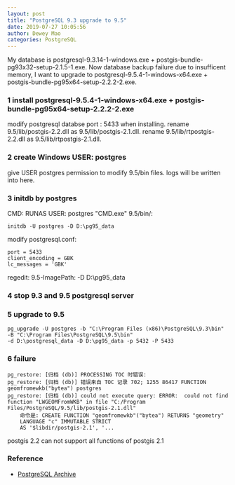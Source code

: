 ```yaml
--- 
layout: post 
title: "PostgreSQL 9.3 upgrade to 9.5" 
date: 2019-07-27 10:05:56 
author: Dewey Mao 
categories: PostgreSQL 
--- 
```

My database is
postgresql-9.3.14-1-windows.exe + postgis-bundle-pg93x32-setup-2.1.5-1.exe.
Now database backup failure due to insufficent memory, I want to upgrade to 
postgresql-9.5.4-1-windows-x64.exe + postgis-bundle-pg95x64-setup-2.2.2-2.exe.

### 1 install postgresql-9.5.4-1-windows-x64.exe + postgis-bundle-pg95x64-setup-2.2.2-2.exe
modify postgresql databse port : 5433 when installing.
rename 9.5/lib/postgis-2.2.dll as 9.5/lib/postgis-2.1.dll.
rename 9.5/lib/rtpostgis-2.2.dll as 9.5/lib/rtpostgis-2.1.dll.

### 2 create Windows USER: postgres
give USER postgres permission to modify 9.5/bin files.
logs will be written into here.

### 3 initdb by postgres
CMD: RUNAS USER: postgres "CMD.exe"
9.5/bin/: 
```
initdb -U postgres -D D:\pg95_data
```
modify postgresql.conf:
```
port = 5433
client_encoding = GBK
lc_messages = 'GBK'
```
regedit: 9.5-ImagePath: -D D:\pg95_data

### 4 stop 9.3 and 9.5 postgresql server

### 5 upgrade to 9.5
```
pg_upgrade -U postgres -b "C:\Program Files (x86)\PostgreSQL\9.3\bin" -B "C:\Program Files\PostgreSQL\9.5\bin" 
-d D:\postgresql_data -D D:\pg95_data -p 5432 -P 5433
```

### 6 failure 
```
pg_restore: [归档 (db)] PROCESSING TOC 时错误:
pg_restore: [归档 (db)] 错误来自 TOC 记录 702; 1255 86417 FUNCTION geomfromewkb("bytea") postgres
pg_restore: [归档 (db)] could not execute query: ERROR:  could not find function "LWGEOMFromWKB" in file "C:/Program Files/PostgreSQL/9.5/lib/postgis-2.1.dll"
    命令是: CREATE FUNCTION "geomfromewkb"("bytea") RETURNS "geometry"
    LANGUAGE "c" IMMUTABLE STRICT
    AS '$libdir/postgis-2.1', '...
```
postgis 2.2 can not support all functions of postgis 2.1
 
### Reference 
- <a href="http://www.bostongis.com/blog/index.php?/archives/268-Using-pg_upgrade-to-upgrade-PostGIS-without-installing-an-older-version-of-PostGIS.html" target="_blank"> PostgreSQL Archive </a> 

